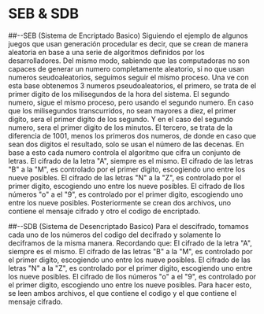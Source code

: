 # SEB & SDB 

##--SEB (Sistema de Encriptado Basico)
Siguiendo el ejemplo de algunos juegos que usan generación procedular es decir, que se crean de manera aleatoria en base a una serie de algoritmos definidos por los desarrolladores.
Del mismo modo, sabiendo que las computadoras no son capaces de generar un numero completamente aleatorio, si no que usan numeros seudoaleatorios, seguimos seguir el mismo proceso.
Una ve con esta base obtenemos 3 numeros pseudoaleatorios, el primero, se trata de el primer digito de los milisegundos de la hora del sistema.
El segundo numero, sigue el mismo proceso, pero usando el segundo numero.
En caso que los milisegundos transcurridos, no sean mayores a diez, el primer digito, sera el primer digito de los segundo.
Y en el caso del segundo numero, sera el primer digito de los minutos.
El tercero, se trata de la diferencia de 1001, menos los primeros dos numeros, de donde en caso que sean dos digitos el resultado, solo se usan el número de las decenas.
En base a esto cada numero controla el algoritmo que cifra un conjunto de letras.
El cifrado de la letra "A", siempre es el mismo.
El cifrado de las letras "B" a la "M", es controlado por el primer digito, escogiendo uno entre los nueve posibles.
El cifrado de las letras "N" a la "Z", es controlado por el primer digito, escogiendo uno entre los nueve posibles.
El cifrado de llos números "o" a el "9", es controlado por el primer digito, escogiendo uno entre los nueve posibles.
Posteriormente se crean dos archivos, uno contiene el mensaje cifrado y otro el codigo de encriptado.


##--SDB (Sistema de Desencriptado Basico)
Para el descifrado, tomamos cada uno de los números del codigo del decifrado y solamente lo deciframos de la misma manera.
Recordando que:
El cifrado de la letra "A", siempre es el mismo.
El cifrado de las letras "B" a la "M", es controlado por el primer digito, escogiendo uno entre los nueve posibles.
El cifrado de las letras "N" a la "Z", es controlado por el primer digito, escogiendo uno entre los nueve posibles.
El cifrado de llos números "o" a el "9", es controlado por el primer digito, escogiendo uno entre los nueve posibles.
Para hacer esto, se leen ambos archivos, el que contiene el codigo y el que contiene el mensaje cifrado.
